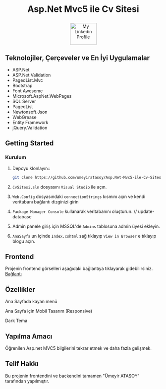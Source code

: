 # <p align="center">Asp.Net Mvc5 ile Cv Sitesi</p>

<div align="center">
   <a href = "https://www.linkedin.com/in/umeyir-atasoy/"><img  src = "https://play-lh.googleusercontent.com/kMofEFLjobZy_bCuaiDogzBcUT-dz3BBbOrIEjJ-hqOabjK8ieuevGe6wlTD15QzOqw" width = "85" height = "70" alt = "My Linkedin Profile"/></a>
</div>



## Teknolojiler, Çerçeveler ve En İyi Uygulamalar

  * ASP.Net 
  * ASP.Net Validation 
  * PagedList.Mvc
  * Bootstrap
  * Font Awesome
  * Microsoft.AspNet.WebPages
  * SQL Server
  * PagedList
  * Newtonsoft.Json
  * WebGrease
  * Entity Framework 
  * jQuery.Validation
## Getting Started

### Kurulum

1. Depoyu klonlayın::

   ```sh
   git clone https://github.com/umeyiratasoy/Asp.Net-Mvc5-ile-Cv-Sitesi.git
   ```
2. `CvSitesi.sln` dosyasını `Visual Studio` ile açın.
3. `Web.Config` dosyasındaki `connectionStrings` kısmını açın ve kendi veritabanı bağlantı dizginizi girin
4. `Package Manager Console` kullanarak veritabanını oluşturun. // update-database
5. Admin panele giriş için MSSQL'de `Admins` tablosuna admin üyesi ekleyin.
6. `AnaSayfa` un içinde `Index.cshtml` sağ tıklayıp `View in Browser` e tıklayıp blogu açın. 



## Frontend

Projenin frontend görselleri aşağıdaki bağlantıya tıklayarak gidebilirsiniz.
<br>
<a href="https://goo.by/8RLWS" target="_blank">Bağlantı </a>


## Özellikler
<p> Ana Sayfada kayan menü </p>
<p> Ana Sayfa için Mobil Tasarım (Responsive) </p>
<p> Dark Tema </p>


## Yapılma Amacı

Öğrenilen Asp.net MVC5 bilgilerini tekrar etmek ve daha fazla gelişmek.

## Telif Hakkı

Bu projenin frontendini ve backendini tamamen "Ümeyir ATASOY" tarafından yapılmıştır.
